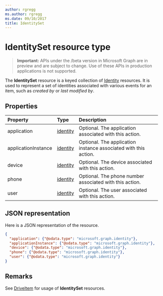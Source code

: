 ```yaml
---
author: rgregg
ms.author: rgregg
ms.date: 09/10/2017
title: IdentitySet
---
```

# IdentitySet resource type

> **Important:** APIs under the /beta version in Microsoft Graph are in preview and are subject to change. Use of these APIs in production applications is not supported.

The **IdentitySet** resource is a keyed collection of [Identity](identity.md) resources.
It is used to represent a set of identities associated with various events for an item, such as _created by_ or _last modified by_.

## Properties

| Property            | Type                    | Description                                                     |
|:--------------------|:------------------------|:----------------------------------------------------------------|
| application         | [identity](identity.md) | Optional. The application associated with this action.          |
| applicationInstance | [identity](identity.md) | Optional. The application instance associated with this action. |
| device              | [identity](identity.md) | Optional. The device associated with this action.                
| phone               | [identity](identity.md) | Optional. The phone number associated with this action.          
| user                | [identity](identity.md) | Optional. The user associated with this action.                  

## JSON representation

Here is a JSON representation of the resource.

<!-- { "blockType": "resource", "@odata.type": "microsoft.graph.identitySet",
       "optionalProperties": ["user", "application", "applicationInstance", "device", "phone"],
       "openType": true } -->

```json
{
  "application": {"@odata.type": "microsoft.graph.identity"},
  "applicationInstance": {"@odata.type": "microsoft.graph.identity"},
  "device": {"@odata.type": "microsoft.graph.identity"},
  "phone": {"@odata.type": "microsoft.graph.identity"},
  "user": {"@odata.type": "microsoft.graph.identity"}
}
```

## Remarks

See [DriveItem](driveitem.md) for usage of **IdentitySet** resources. 

<!-- uuid: 8fcb5dbc-d5aa-4681-8e31-b001d5168d79
2015-10-25 14:57:30 UTC -->
<!-- {
  "type": "#page.annotation",
  "description": "Identity set is a collection of identities",
  "section": "documentation",
  "tocPath": "Resources/IdentitySet"
} -->